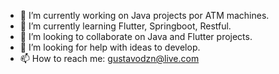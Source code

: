 - 🔭 I’m currently working on Java projects por ATM machines.
- 🌱 I’m currently learning Flutter, Springboot, Restful.
- 👯 I’m looking to collaborate on Java and Flutter projects.
- 🤔 I’m looking for help with ideas to develop.
- 📫 How to reach me: gustavodzn@live.com
